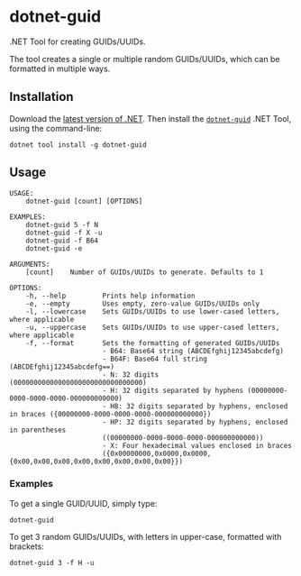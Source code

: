 # dotnet-guid

.NET Tool for creating GUIDs/UUIDs.

The tool creates a single or multiple random GUIDs/UUIDs,
which can be formatted in multiple ways.

## Installation

Download the [latest version of .NET](https://dot.net).
Then install the [`dotnet-guid`](https://www.nuget.org/packages/dotnet-guid)
.NET Tool, using the command-line:

```
dotnet tool install -g dotnet-guid
```

## Usage

```
USAGE:
    dotnet-guid [count] [OPTIONS]

EXAMPLES:
    dotnet-guid 5 -f N
    dotnet-guid -f X -u
    dotnet-guid -f B64
    dotnet-guid -e

ARGUMENTS:
    [count]    Number of GUIDs/UUIDs to generate. Defaults to 1

OPTIONS:
    -h, --help         Prints help information
    -e, --empty        Uses empty, zero-value GUIDs/UUIDs only
    -l, --lowercase    Sets GUIDs/UUIDs to use lower-cased letters, where applicable
    -u, --uppercase    Sets GUIDs/UUIDs to use upper-cased letters, where applicable
    -f, --format       Sets the formatting of generated GUIDs/UUIDs
                       - B64: Base64 string (ABCDEfghij12345abcdefg)
                       - B64F: Base64 full string (ABCDEfghij12345abcdefg==)
                       - N: 32 digits (00000000000000000000000000000000)
                       - H: 32 digits separated by hyphens (00000000-0000-0000-0000-000000000000)
                       - HB: 32 digits separated by hyphens, enclosed in braces ({00000000-0000-0000-0000-000000000000})
                       - HP: 32 digits separated by hyphens, enclosed in parentheses
                       ((00000000-0000-0000-0000-000000000000))
                       - X: Four hexadecimal values enclosed in braces
                       ({0x00000000,0x0000,0x0000,{0x00,0x00,0x00,0x00,0x00,0x00,0x00,0x00}})
```

### Examples

To get a single GUID/UUID, simply type:

```
dotnet-guid
```

To get 3 random GUIDs/UUIDs, with letters in upper-case, formatted with brackets:

```
dotnet-guid 3 -f H -u
```